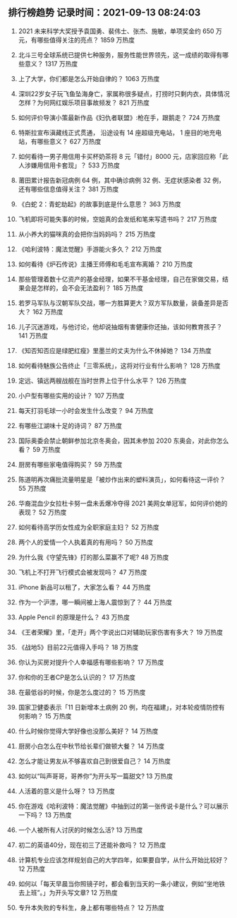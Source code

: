 
## 排行榜趋势 记录时间：2021-09-13 08:24:03
  
  1. 2021 未来科学大奖授予袁国勇、裴伟士、张杰、施敏，单项奖金约 650 万元，有哪些值得关注的亮点？ 1859 万热度
    
  2. 北斗三号全球系统已提供七种服务，服务性能世界领先，这一成绩的取得有哪些意义？ 1317 万热度
    
  3. 上了大学，你们都是怎么开始自律的？ 1063 万热度
    
  4. 深圳22岁女子玩飞鱼坠海身亡，家属称很多疑点，打捞时只剩内衣，具体情况怎样？为何网红娱乐项目事故频发？ 821 万热度
    
  5. 如何评价导演小策最新作品《妇仇者联盟》:枪在手，跟鹅走？ 724 万热度
    
  6. 特斯拉宣布滇藏线正式贯通， 沿途设有 14 座超级充电站， 1 座目的地充电站，有哪些意义？ 627 万热度
    
  7. 如何看待一男子用信用卡买杯奶茶将 8 元「错付」8000 元，店家回应称「此人涉嫌用信用卡套现」？ 533 万热度
    
  8. 莆田累计报告新冠病例 64 例，其中确诊病例 32 例、无症状感染者 32 例，还有哪些信息值得关注？ 381 万热度
    
  9. 《白蛇 2：青蛇劫起》的故事到底是什么意思？ 363 万热度
    
  10. 飞机即将可能失事的时候，空姐真的会发纸和笔来写遗书吗？ 217 万热度
    
  11. 从小养大的猫咪真的会把你当妈妈吗？ 215 万热度
    
  12. 《哈利波特：魔法觉醒》手游能火多久？ 212 万热度
    
  13. 如何看待《炉石传说》主播王师傅和毛毛宣布离婚？ 210 万热度
    
  14. 那些管理着数十亿资产的基金经理，如果不干基金经理，自己在家做交易，结果会是怎样的，会不会无法盈利？ 185 万热度
    
  15. 若罗马军队与汉朝军队交战，哪一方胜算更大？双方军队数量，装备差异是否大？ 162 万热度
    
  16. 儿子沉迷游戏，与他讨论，他却说抽烟有害健康你还抽，该如何教育孩子？ 141 万热度
    
  17. 《知否知否应是绿肥红瘦》里墨兰的丈夫为什么不休掉她？ 134 万热度
    
  18. 如何看待魅族公告终止「三零系统」，这将对行业有什么影响？ 128 万热度
    
  19. 定远、镇远两艘战舰在当时世界上位于什么水平？ 126 万热度
    
  20. 小户型有哪些实用的设计？ 107 万热度
    
  21. 每天打羽毛球一小时会发生什么改变？ 94 万热度
    
  22. 有哪些江湖味十足的诗词？ 87 万热度
    
  23. 国际奥委会禁止朝鲜参加北京冬奥会，因其未参加 2020 东奥会，对此你怎么看？ 59 万热度
    
  24. 厨房有哪些家电值得购买？ 59 万热度
    
  25. 陈道明再次痛批流量明星是「被炒作出来的塑料演员」，如何看待这一评价？ 55 万热度
    
  26. 华裔混血少女拉杜卡努一盘未丢爆冷夺得 2021 美网女单冠军，如何评价她的表现？ 52 万热度
    
  27. 如何看待高学历女性成为全职家庭主妇？ 52 万热度
    
  28. 两个人的爱情一个人执着真的有用吗？ 50 万热度
    
  29. 为什么我《守望先锋》打的那么菜赢不了呢? 48 万热度
    
  30. 飞机上不打开飞行模式会被发现吗？ 47 万热度
    
  31. iPhone 新品可以租了，大家怎么看？ 44 万热度
    
  32. 作为一个沪漂，哪一瞬间被上海人震惊到了？ 44 万热度
    
  33. Apple Pencil 的原理是什么？ 43 万热度
    
  34. 《王者荣耀》里，「走开」两个字说出口对辅助玩家伤害有多大？ 19 万热度
    
  35. 《战地5》目前22元值得入手吗？ 18 万热度
    
  36. 你认为买房对提升个人幸福感有哪些影响？ 17 万热度
    
  37. 你和你的王者CP是怎么认识的？ 17 万热度
    
  38. 在最低谷的时候，你是怎么度过的？ 15 万热度
    
  39. 国家卫健委表示「11 日新增本土病例 20 例，均在福建」，对本轮疫情防控有何影响？ 15 万热度
    
  40. 什么时候你觉得大学好像也没那么美好？ 14 万热度
    
  41. 厨房小白怎么在中秋节给长辈们做顿大餐？ 14 万热度
    
  42. 怎么才能让男友从不够喜欢自己到很爱自己？ 14 万热度
    
  43. 如何以“叫声哥哥，哥养你”为开头写一篇甜文? 13 万热度
    
  44. 人活着的意义是什么呀？ 13 万热度
    
  45. 你在游戏《哈利波特：魔法觉醒》中抽到过的第一张传说卡是什么？可以展示一下吗？ 13 万热度
    
  46. 一个人被所有人讨厌的时候怎么活? 13 万热度
    
  47. 初二的英语40分，现在初三了还能补救吗？ 12 万热度
    
  48. 计算机专业应该怎样规划自己的大学四年，如果要自学，从什么开始比较好？ 12 万热度
    
  49. 如何以「每天早晨当你照镜子时，都会看到当天的一条小建议，例如“坐地铁去上班”。」为开头写文章? 12 万热度
    
  50. 专升本失败的专科生，身上都有哪些特点？ 12 万热度
    